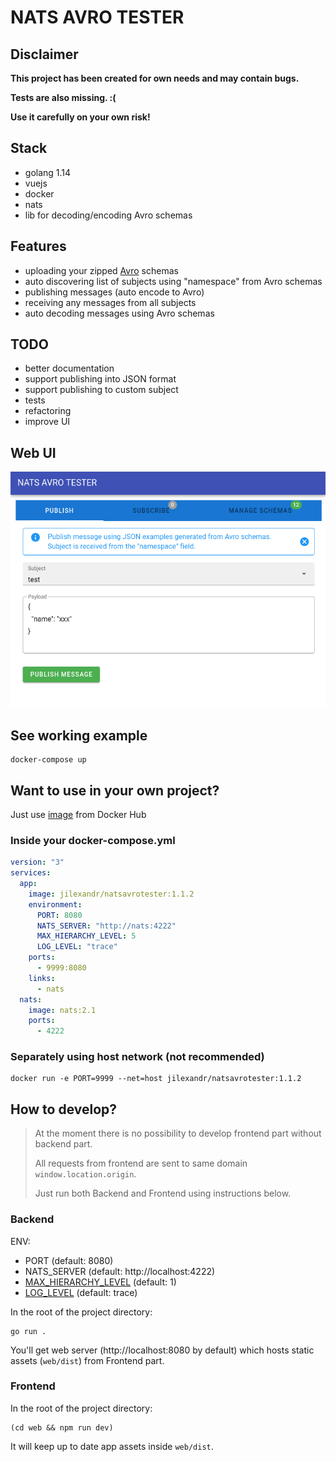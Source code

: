 # NATS AVRO TESTER

## Disclaimer

**This project has been created for own needs and may contain bugs.**

**Tests are also missing. :(**

**Use it carefully on your own risk!**

## Stack
- golang 1.14
- vuejs
- docker
- nats
- lib for decoding/encoding Avro schemas

## Features
- uploading your zipped [Avro](https://avro.apache.org) schemas
- auto discovering list of subjects using "namespace" from Avro schemas
- publishing messages (auto encode to Avro)
- receiving any messages from all subjects
- auto decoding messages using Avro schemas

## TODO
- better documentation
- support publishing into JSON format
- support publishing to custom subject
- tests
- refactoring
- improve UI

## Web UI
![Alt text](.github/web-ui.png "Web UI")

## See working example
```shell script
docker-compose up
```

## Want to use in your own project?
Just use [image](https://hub.docker.com/repository/docker/jilexandr/natsavrotester) from Docker Hub
### Inside your docker-compose.yml
```yaml
version: "3"
services:
  app:
    image: jilexandr/natsavrotester:1.1.2
    environment:
      PORT: 8080
      NATS_SERVER: "http://nats:4222"
      MAX_HIERARCHY_LEVEL: 5
      LOG_LEVEL: "trace"
    ports:
      - 9999:8080
    links:
      - nats
  nats:
    image: nats:2.1
    ports:
      - 4222
```
### Separately using host network (not recommended)
```
docker run -e PORT=9999 --net=host jilexandr/natsavrotester:1.1.2
```

## How to develop?
> At the moment there is no possibility to develop frontend part without backend part.
>
> All requests from frontend are sent to same domain `window.location.origin`.
>
> Just run both Backend and Frontend using instructions below.

### Backend
ENV:
- PORT (default: 8080)
- NATS_SERVER (default: http://localhost:4222)
- [MAX_HIERARCHY_LEVEL](https://docs.nats.io/nats-concepts/subjects#subject-hierarchies) (default: 1)
- [LOG_LEVEL](https://github.com/rs/zerolog/blob/master/log.go#L134) (default: trace)

In the root of the project directory:
```shell script
go run .
```
You'll get web server (http://localhost:8080 by default) which hosts static assets (`web/dist`) from Frontend part.

### Frontend
In the root of the project directory:
```shell script
(cd web && npm run dev)
```
It will keep up to date app assets inside `web/dist`.
